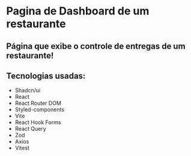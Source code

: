 # Pagina de Dashboard de um restaurante
## Página que exibe o controle de entregas de um restaurante!
## Tecnologias usadas:
+ Shadcn/ui
+ React
+ React Router DOM
+ Styled-components
+ Vite
+ React Hook Forms
+ React Query
+ Zod
+ Axios
+ Vitest
